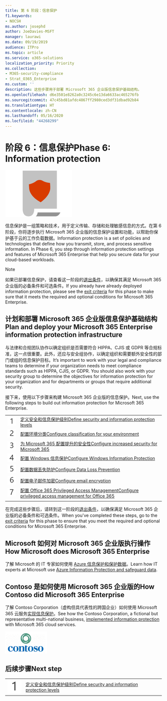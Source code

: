 ```yaml
---
title: 第 6 阶段：信息保护
f1.keywords:
- NOCSH
ms.author: josephd
author: JoeDavies-MSFT
manager: laurawi
ms.date: 09/19/2019
audience: ITPro
ms.topic: article
ms.service: o365-solutions
localization_priority: Priority
ms.collection:
- M365-security-compliance
- Strat_O365_Enterprise
ms.custom: ''
description: 这些步骤用于部署 Microsoft 365 企业版信息保护基础结构。
ms.openlocfilehash: d6e3501e8262a0c3245c6e13da6633ac465276fb
ms.sourcegitcommit: 47c45bd81afdc4867ff2980ced3df31dbad92b84
ms.translationtype: HT
ms.contentlocale: zh-CN
ms.lasthandoff: 05/16/2020
ms.locfileid: "44268299"
---
```

# <a name="phase-6-information-protection"></a><span data-ttu-id="ec33b-103">阶段 6：信息保护</span><span class="sxs-lookup"><span data-stu-id="ec33b-103">Phase 6: Information protection</span></span>

![阶段 6：信息保护](../media/deploy-foundation-infrastructure/infoprotection_icon.png)

<span data-ttu-id="ec33b-p101">信息保护是一组策略和技术，用于定义传输、存储和处理敏感信息的方式。在第 6 阶段，你将逐步执行 Microsoft 365 企业版的信息保护设置和功能，以帮助你保护基于云的工作负载数据。</span><span class="sxs-lookup"><span data-stu-id="ec33b-p101">Information protection is a set of policies and technologies that define how you transmit, store, and process sensitive information. In Phase 6, you step through information protection settings and features of Microsoft 365 Enterprise that help you secure data for your cloud-based workloads.</span></span>

>[!Note]
><span data-ttu-id="ec33b-107">如果已部署信息保护，请查看这一阶段的[退出条件](infoprotect-exit-criteria.md)，以确保其满足 Microsoft 365 企业版的必备条件和可选条件。</span><span class="sxs-lookup"><span data-stu-id="ec33b-107">If you already have already deployed information protection, please see the [exit criteria](infoprotect-exit-criteria.md) for this phase to make sure that it meets the required and optional conditions for Microsoft 365 Enterprise.</span></span>
>

## <a name="plan-and-deploy-your-microsoft-365-enterprise-information-protection-infrastructure"></a><span data-ttu-id="ec33b-108">计划和部署 Microsoft 365 企业版信息保护基础结构</span><span class="sxs-lookup"><span data-stu-id="ec33b-108">Plan and deploy your Microsoft 365 Enterprise information protection infrastructure</span></span> 

<span data-ttu-id="ec33b-p102">与法律和合规团队协作以确定组织是否需要符合 HIPPA、CJIS 或 GDPR 等合规标准，这一点很重要。此外，还应与安全组协作，以确定组织和需要额外安全性的部门或组的信息保护目标。</span><span class="sxs-lookup"><span data-stu-id="ec33b-p102">It’s important to work with your legal and compliance teams to determine if your organization needs to meet compliance standards such as HIPPA, CJIS, or GDPR. You should also work with your security group to determine the objectives for information protection for your organization and for departments or groups that require additional security.</span></span>

<span data-ttu-id="ec33b-111">接下来，使用以下步骤来构建 Microsoft 365 企业版的信息保护。</span><span class="sxs-lookup"><span data-stu-id="ec33b-111">Next, use the following steps to build out information protection for Microsoft 365 Enterprise.</span></span>

|||
|:-------|:-----|
|![第 1 步](../media/stepnumbers/Step1.png)|[<span data-ttu-id="ec33b-113">定义安全和信息保护级别</span><span class="sxs-lookup"><span data-stu-id="ec33b-113">Define security and information protection levels</span></span>](infoprotect-define-sec-infoprotect-levels.md)|
|![第 2 步](../media/stepnumbers/Step2.png)|[<span data-ttu-id="ec33b-115">配置环境分类</span><span class="sxs-lookup"><span data-stu-id="ec33b-115">Configure classification for your environment</span></span>](infoprotect-configure-classification.md)|
|![第 3 步](../media/stepnumbers/Step3.png)|[<span data-ttu-id="ec33b-117">为 Microsoft 365 配置提升的安全性</span><span class="sxs-lookup"><span data-stu-id="ec33b-117">Configure increased security for Microsoft 365</span></span>](infoprotect-configure-increased-security-office-365.md)|
|![第 4 步](../media/stepnumbers/Step4.png)|[<span data-ttu-id="ec33b-119">配置 Windows 信息保护</span><span class="sxs-lookup"><span data-stu-id="ec33b-119">Configure Windows Information Protection</span></span>](infoprotect-deploy-windows-information-protection.md)|
|![第 5 步](../media/stepnumbers/Step5.png)|[<span data-ttu-id="ec33b-121">配置数据丢失防护</span><span class="sxs-lookup"><span data-stu-id="ec33b-121">Configure Data Loss Prevention</span></span>](infoprotect-data-loss-prevention.md)|
|![步骤 6](../media/stepnumbers/Step6.png)|[<span data-ttu-id="ec33b-123">配置电子邮件加密</span><span class="sxs-lookup"><span data-stu-id="ec33b-123">Configure email encryption</span></span>](infoprotect-email-encryption.md)|
|![第 7 步](../media/stepnumbers/Step7.png)|[<span data-ttu-id="ec33b-125">配置 Office 365 Privileged Access Management</span><span class="sxs-lookup"><span data-stu-id="ec33b-125">Configure privileged access management for Office 365</span></span>](infoprotect-configure-privileged-access-management.md)|
|||

<span data-ttu-id="ec33b-126">在完成这些步骤后，请转到这一阶段的[退出条件](infoprotect-exit-criteria.md)，以确保满足 Microsoft 365 企业版的必备条件和可选条件。</span><span class="sxs-lookup"><span data-stu-id="ec33b-126">When you've completed these steps, go to the [exit criteria](infoprotect-exit-criteria.md) for this phase to ensure that you meet the required and optional conditions for Microsoft 365 Enterprise.</span></span>

## <a name="how-microsoft-does-microsoft-365-enterprise"></a><span data-ttu-id="ec33b-127">Microsoft 如何对 Microsoft 365 企业版执行操作</span><span class="sxs-lookup"><span data-stu-id="ec33b-127">How Microsoft does Microsoft 365 Enterprise</span></span>

<span data-ttu-id="ec33b-128">了解 Microsoft 的 IT 专家如何使用 [Azure 信息保护和保护数据](https://www.microsoft.com/itshowcase/deploying-and-managing-microsoft-365#primaryR9)。</span><span class="sxs-lookup"><span data-stu-id="ec33b-128">Learn how IT experts at Microsoft use [Azure Information Protection and safeguard data](https://www.microsoft.com/itshowcase/deploying-and-managing-microsoft-365#primaryR9).</span></span>

## <a name="how-contoso-did-microsoft-365-enterprise"></a><span data-ttu-id="ec33b-129">Contoso 是如何使用 Microsoft 365 企业版的</span><span class="sxs-lookup"><span data-stu-id="ec33b-129">How Contoso did Microsoft 365 Enterprise</span></span>

<span data-ttu-id="ec33b-130">了解 Contoso Corporation（虚构但具代表性的跨国企业）如何使用 Microsoft 365 云服务[实现信息保护](contoso-info-protect.md)。</span><span class="sxs-lookup"><span data-stu-id="ec33b-130">See how the Contoso Corporation, a fictional but representative multi-national business, [implemented information protection](contoso-info-protect.md) with Microsoft 365 cloud services.</span></span>

![Contoso Corporation](../media/contoso-overview/contoso-icon.png)

## <a name="next-step"></a><span data-ttu-id="ec33b-132">后续步骤</span><span class="sxs-lookup"><span data-stu-id="ec33b-132">Next step</span></span>

|||
|:-------|:-----|
|![第 1 步](../media/stepnumbers/Step1.png)|[<span data-ttu-id="ec33b-134">定义安全和信息保护级别</span><span class="sxs-lookup"><span data-stu-id="ec33b-134">Define security and information protection levels</span></span>](infoprotect-define-sec-infoprotect-levels.md)|


